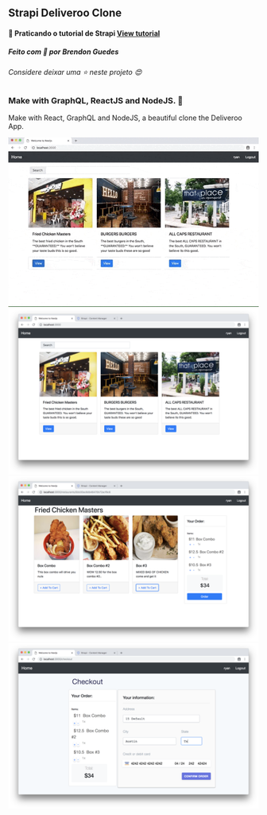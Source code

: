 ## Strapi Deliveroo Clone

#### :school_satchel: Praticando o tutorial de Strapi [View tutorial](https://strapi.io/blog/strapi-next-setup)

##### Feito com :purple_heart: por Brendon Guedes

###### Considere deixar uma :star: neste projeto :heart_eyes:

### Make with GraphQL, ReactJS and NodeJS. :rocket:
Make with React, GraphQL and NodeJS, a beautiful clone the Deliveroo App.

<img src="https://github.com/brendonguedes/strapi-deliveroo/blob/master/assets/ezgif.com-optimize--11-.gif">

<img src="https://github.com/brendonguedes/strapi-deliveroo/blob/master/assets/Screen-Shot-2018-10-13-at-5.12.41-PM.png">

<img src="https://github.com/brendonguedes/strapi-deliveroo/blob/master/assets/Screen-Shot-2018-10-13-at-5.12.58-PM.png">

<img src="https://github.com/brendonguedes/strapi-deliveroo/blob/master/assets/Screen-Shot-2018-10-13-at-5.13.21-PM.png">



